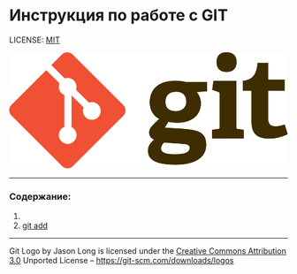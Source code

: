 # Инструкция по работе с GIT

LICENSE: [MIT](./license.md)

![git-logo](./assets/Git-Logo.png)

---

### Содержание:
1.
2. [git add](./add.md)
---

Git Logo by Jason Long is licensed under the [Creative Commons Attribution 3.0](https://creativecommons.org/licenses/by/3.0/) Unported License – https://git-scm.com/downloads/logos